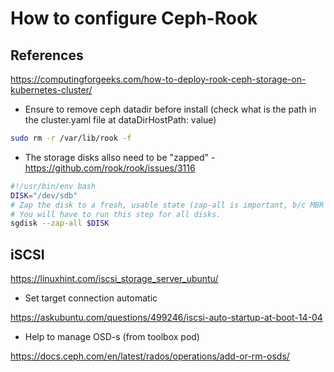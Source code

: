 # How to configure Ceph-Rook

## References

https://computingforgeeks.com/how-to-deploy-rook-ceph-storage-on-kubernetes-cluster/

* Ensure to remove ceph datadir before install (check what is the path in the cluster.yaml  file at dataDirHostPath:  value)

```sh
sudo rm -r /var/lib/rook -f
```

* The storage disks allso need to be "zapped" - https://github.com/rook/rook/issues/3116

```sh
#!/usr/bin/env bash
DISK="/dev/sdb"
# Zap the disk to a fresh, usable state (zap-all is important, b/c MBR has to be clean)
# You will have to run this step for all disks.
sgdisk --zap-all $DISK
```

## iSCSI

https://linuxhint.com/iscsi_storage_server_ubuntu/

* Set target connection automatic

https://askubuntu.com/questions/499246/iscsi-auto-startup-at-boot-14-04

* Help to manage OSD-s (from toolbox pod)

https://docs.ceph.com/en/latest/rados/operations/add-or-rm-osds/